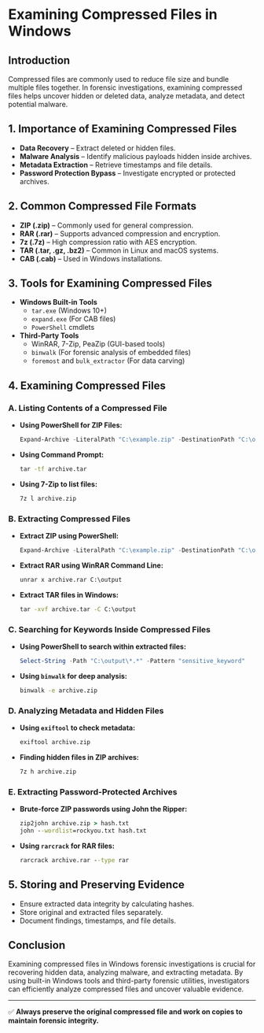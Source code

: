 # Examining Compressed Files in Windows

## Introduction
Compressed files are commonly used to reduce file size and bundle multiple files together. In forensic investigations, examining compressed files helps uncover hidden or deleted data, analyze metadata, and detect potential malware.

## 1. Importance of Examining Compressed Files
- **Data Recovery** – Extract deleted or hidden files.
- **Malware Analysis** – Identify malicious payloads hidden inside archives.
- **Metadata Extraction** – Retrieve timestamps and file details.
- **Password Protection Bypass** – Investigate encrypted or protected archives.

## 2. Common Compressed File Formats
- **ZIP (.zip)** – Commonly used for general compression.
- **RAR (.rar)** – Supports advanced compression and encryption.
- **7z (.7z)** – High compression ratio with AES encryption.
- **TAR (.tar, .gz, .bz2)** – Common in Linux and macOS systems.
- **CAB (.cab)** – Used in Windows installations.

## 3. Tools for Examining Compressed Files
- **Windows Built-in Tools**
  - `tar.exe` (Windows 10+)
  - `expand.exe` (For CAB files)
  - `PowerShell` cmdlets
- **Third-Party Tools**
  - WinRAR, 7-Zip, PeaZip (GUI-based tools)
  - `binwalk` (For forensic analysis of embedded files)
  - `foremost` and `bulk_extractor` (For data carving)

## 4. Examining Compressed Files

### A. Listing Contents of a Compressed File
- **Using PowerShell for ZIP Files:**
  ```powershell
  Expand-Archive -LiteralPath "C:\example.zip" -DestinationPath "C:\output" -WhatIf
  ```
- **Using Command Prompt:**
  ```cmd
  tar -tf archive.tar
  ```
- **Using 7-Zip to list files:**
  ```cmd
  7z l archive.zip
  ```

### B. Extracting Compressed Files
- **Extract ZIP using PowerShell:**
  ```powershell
  Expand-Archive -LiteralPath "C:\example.zip" -DestinationPath "C:\output"
  ```
- **Extract RAR using WinRAR Command Line:**
  ```cmd
  unrar x archive.rar C:\output
  ```
- **Extract TAR files in Windows:**
  ```cmd
  tar -xvf archive.tar -C C:\output
  ```

### C. Searching for Keywords Inside Compressed Files
- **Using PowerShell to search within extracted files:**
  ```powershell
  Select-String -Path "C:\output\*.*" -Pattern "sensitive_keyword"
  ```
- **Using `binwalk` for deep analysis:**
  ```cmd
  binwalk -e archive.zip
  ```

### D. Analyzing Metadata and Hidden Files
- **Using `exiftool` to check metadata:**
  ```cmd
  exiftool archive.zip
  ```
- **Finding hidden files in ZIP archives:**
  ```cmd
  7z h archive.zip
  ```

### E. Extracting Password-Protected Archives
- **Brute-force ZIP passwords using John the Ripper:**
  ```cmd
  zip2john archive.zip > hash.txt
  john --wordlist=rockyou.txt hash.txt
  ```
- **Using `rarcrack` for RAR files:**
  ```cmd
  rarcrack archive.rar --type rar
  ```

## 5. Storing and Preserving Evidence
- Ensure extracted data integrity by calculating hashes.
- Store original and extracted files separately.
- Document findings, timestamps, and file details.

## Conclusion
Examining compressed files in Windows forensic investigations is crucial for recovering hidden data, analyzing malware, and extracting metadata. By using built-in Windows tools and third-party forensic utilities, investigators can efficiently analyze compressed files and uncover valuable evidence.

---
✅ **Always preserve the original compressed file and work on copies to maintain forensic integrity.**
